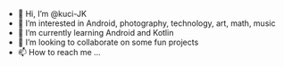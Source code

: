 - 👋 Hi, I’m @kuci-JK
- 👀 I’m interested in Android, photography, technology, art, math, music
- 🌱 I’m currently learning Android and Kotlin
- 💞️ I’m looking to collaborate on some fun projects
- 📫 How to reach me ...

<!---
kuci-JK/kuci-JK is a ✨ special ✨ repository because its `README.md` (this file) appears on your GitHub profile.
You can click the Preview link to take a look at your changes.
--->
